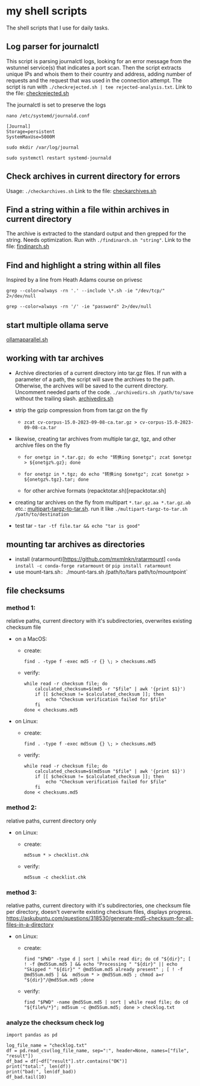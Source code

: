 # my shell scripts

The shell scripts that I use for daily tasks.

## Log parser for journalctl

This script is parsing journalctl logs, looking for an error message from the wstunnel service(s) that indicates a port scan. Then the script extracts unique IPs and whois them to their country and address, adding number of requests and the request that was used in the connection attempt. The script is run with `./checkrejected.sh | tee rejected-analysis.txt`.
Link to the file: [checkrejected.sh](checkrejected.sh)

The journalctl is set to preserve the logs

`nano /etc/systemd/journald.conf`

```
[Journal]
Storage=persistent
SystemMaxUse=5000M
```

`sudo mkdir /var/log/journal`

`sudo systemctl restart systemd-journald`

## Check archives in current directory for errors

Usage: `./checkarchives.sh`
Link to the file: [checkarchives.sh](checkarchives.sh)

## Find a string within a file within archives in current directory

The archive is extracted to the standard output and then grepped for the string. Needs optimization. Run with `./findinarch.sh "string"`.
Link to the file: [findinarch.sh](findinarch.sh)

## Find and highlight a string within all files

Inspired by a line from Heath Adams course on privesc

`grep --color=always -rn '.' --include \*.sh -ie "/dev/tcp/" 2>/dev/null`

`grep --color=always -rn '/' -ie "password" 2>/dev/null`

## start multiple ollama serve

[ollamaparallel.sh](ollamaparallel.sh)

## working with tar archives

- Archive directories of a current directory into tar.gz files. If run with a parameter of a path, the script will save the archives to the path. Otherwise, the archives will be saved to the current directory. Uncomment needed parts of the code. `./archivedirs.sh /path/to/save` without the trailing slash. [archivedirs.sh](archivedirs.sh)

- strip the gzip compression from from tar.gz on the fly

  - `zcat cv-corpus-15.0-2023-09-08-ca.tar.gz > cv-corpus-15.0-2023-09-08-ca.tar`

- likewise, creating tar archives from multiple tar.gz, tgz, and other archive files on the fly

  - `for onetgz in *.tar.gz; do echo "转换ing $onetgz"; zcat $onetgz > ${onetgz%.gz}; done`

  - `for onetgz in *.tgz; do echo "转换ing $onetgz"; zcat $onetgz > ${onetgz%.tgz}.tar; done`

  - for other archive formats (repacktotar.sh)[repacktotar.sh]

- creating tar archives on the fly from multipart `*.tar.gz.aa *.tar.gz.ab` etc.: [multipart-targz-to-tar.sh](multipart-targz-to-tar.sh). run it like `./multipart-targz-to-tar.sh /path/to/destination`

- test tar - `tar -tf file.tar && echo "tar is good"`

## mounting tar archives as directories

- install (ratarmount)[https://github.com/mxmlnkn/ratarmount] `conda install -c conda-forge ratarmount` or `pip install ratarmount`
- use mount-tars.sh`: `./mount-tars.sh /path/to/tars path/to/mountpoint`

## file checksums

### method 1:

relative paths, current directory with it's subdirectories, overwrites existing checksum file

- on a MacOS:

  - create:

    ```
    find . -type f -exec md5 -r {} \; > checksums.md5
    ```

  - verify:

    ```
    while read -r checksum file; do
        calculated_checksum=$(md5 -r "$file" | awk '{print $1}')
        if [[ $checksum != $calculated_checksum ]]; then
            echo "Checksum verification failed for $file"
        fi
    done < checksums.md5
    ```

- on Linux:

  - create:

    ```
    find . -type f -exec md5sum {} \; > checksums.md5
    ```

  - verify:

    ```
    while read -r checksum file; do
        calculated_checksum=$(md5sum "$file" | awk '{print $1}')
        if [[ $checksum != $calculated_checksum ]]; then
            echo "Checksum verification failed for $file"
        fi
    done < checksums.md5
    ```

### method 2:

relative paths, current directory only

- on Linux:

  - create:

    ```
    md5sum * > checklist.chk
    ```

  - verify:

    ```
    md5sum -c checklist.chk
    ```

### method 3:

relative paths, current directory with it's subdirectories, one checksum file per directory, doesn't overwrite existing checksum files, displays progress. https://askubuntu.com/questions/318530/generate-md5-checksum-for-all-files-in-a-directory

- on Linux:

  - create:

    ```
    find "$PWD" -type d | sort | while read dir; do cd "${dir}"; [ ! -f @md5Sum.md5 ] && echo "Processing " "${dir}" || echo "Skipped " "${dir}" " @md5Sum.md5 already present" ; [ ! -f @md5Sum.md5 ] &&  md5sum * > @md5Sum.md5 ; chmod a=r "${dir}"/@md5Sum.md5 ;done
    ```

  - verify:

    ```
    find "$PWD" -name @md5Sum.md5 | sort | while read file; do cd "${file%/*}"; md5sum -c @md5Sum.md5; done > checklog.txt
    ```

### analyze the checksum check log

```
import pandas as pd

log_file_name = "checklog.txt"
df = pd.read_csv(log_file_name, sep=":", header=None, names=["file", "result"])
df_bad = df[~df["result"].str.contains("OK")]
print("total:", len(df))
print("bad:", len(df_bad))
df_bad.tail(10)
```
